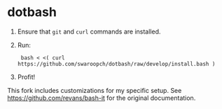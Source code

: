 
# dotbash

1. Ensure that `git` and `curl` commands are installed.

2. Run:

        bash < <( curl https://github.com/swaroopch/dotbash/raw/develop/install.bash )

3. Profit!

This fork includes customizations for my specific setup.
See https://github.com/revans/bash-it for the original documentation.
